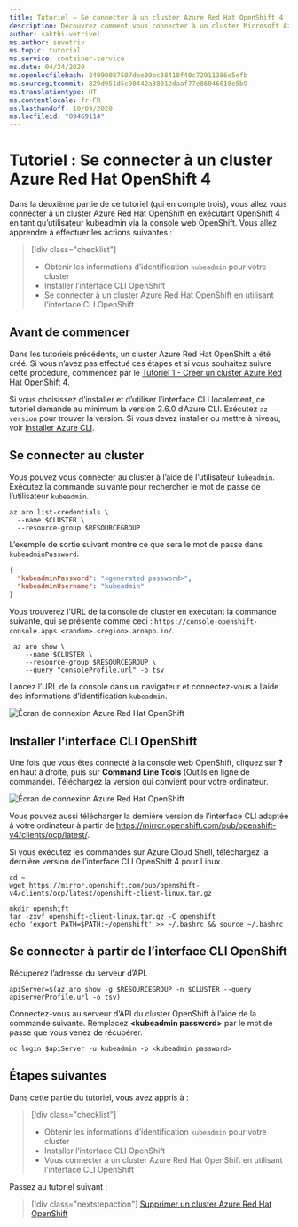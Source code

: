 ```yaml
---
title: Tutoriel – Se connecter à un cluster Azure Red Hat OpenShift 4
description: Découvrez comment vous connecter à un cluster Microsoft Azure Red Hat OpenShift
author: sakthi-vetrivel
ms.author: suvetriv
ms.topic: tutorial
ms.service: container-service
ms.date: 04/24/2020
ms.openlocfilehash: 24990087507dee09bc38418f40c72911386e5efb
ms.sourcegitcommit: 829d951d5c90442a38012daaf77e86046018e5b9
ms.translationtype: HT
ms.contentlocale: fr-FR
ms.lasthandoff: 10/09/2020
ms.locfileid: "89469114"
---
```

# <a name="tutorial-connect-to-an-azure-red-hat-openshift-4-cluster"></a>Tutoriel : Se connecter à un cluster Azure Red Hat OpenShift 4

Dans la deuxième partie de ce tutoriel (qui en compte trois), vous allez vous connecter à un cluster Azure Red Hat OpenShift en exécutant OpenShift 4 en tant qu’utilisateur kubeadmin via la console web OpenShift. Vous allez apprendre à effectuer les actions suivantes :
> [!div class="checklist"]
> * Obtenir les informations d’identification `kubeadmin` pour votre cluster
> * Installer l’interface CLI OpenShift
> * Se connecter à un cluster Azure Red Hat OpenShift en utilisant l’interface CLI OpenShift

## <a name="before-you-begin"></a>Avant de commencer

Dans les tutoriels précédents, un cluster Azure Red Hat OpenShift a été créé. Si vous n’avez pas effectué ces étapes et si vous souhaitez suivre cette procédure, commencez par le [Tutoriel 1 - Créer un cluster Azure Red Hat OpenShift 4](tutorial-create-cluster.md).

Si vous choisissez d’installer et d’utiliser l’interface CLI localement, ce tutoriel demande au minimum la version 2.6.0 d’Azure CLI. Exécutez `az --version` pour trouver la version. Si vous devez installer ou mettre à niveau, voir [Installer Azure CLI](/cli/azure/install-azure-cli?view=azure-cli-latest).

## <a name="connect-to-the-cluster"></a>Se connecter au cluster

Vous pouvez vous connecter au cluster à l’aide de l’utilisateur `kubeadmin`.  Exécutez la commande suivante pour rechercher le mot de passe de l’utilisateur `kubeadmin`.

```azurecli-interactive
az aro list-credentials \
  --name $CLUSTER \
  --resource-group $RESOURCEGROUP
```

L’exemple de sortie suivant montre ce que sera le mot de passe dans `kubeadminPassword`.

```json
{
  "kubeadminPassword": "<generated password>",
  "kubeadminUsername": "kubeadmin"
}
```

Vous trouverez l’URL de la console de cluster en exécutant la commande suivante, qui se présente comme ceci : `https://console-openshift-console.apps.<random>.<region>.aroapp.io/`.

```azurecli-interactive
 az aro show \
    --name $CLUSTER \
    --resource-group $RESOURCEGROUP \
    --query "consoleProfile.url" -o tsv
```

Lancez l’URL de la console dans un navigateur et connectez-vous à l’aide des informations d’identification `kubeadmin`.

![Écran de connexion Azure Red Hat OpenShift](media/aro4-login.png)

## <a name="install-the-openshift-cli"></a>Installer l’interface CLI OpenShift

Une fois que vous êtes connecté à la console web OpenShift, cliquez sur **?** en haut à droite, puis sur **Command Line Tools** (Outils en ligne de commande). Téléchargez la version qui convient pour votre ordinateur.

![Écran de connexion Azure Red Hat OpenShift](media/aro4-download-cli.png)

Vous pouvez aussi télécharger la dernière version de l’interface CLI adaptée à votre ordinateur à partir de <https://mirror.openshift.com/pub/openshift-v4/clients/ocp/latest/>.

Si vous exécutez les commandes sur Azure Cloud Shell, téléchargez la dernière version de l’interface CLI OpenShift 4 pour Linux.

```azurecli-interactive
cd ~
wget https://mirror.openshift.com/pub/openshift-v4/clients/ocp/latest/openshift-client-linux.tar.gz

mkdir openshift
tar -zxvf openshift-client-linux.tar.gz -C openshift
echo 'export PATH=$PATH:~/openshift' >> ~/.bashrc && source ~/.bashrc
```

## <a name="connect-using-the-openshift-cli"></a>Se connecter à partir de l’interface CLI OpenShift

Récupérez l’adresse du serveur d’API.

```azurecli-interactive
apiServer=$(az aro show -g $RESOURCEGROUP -n $CLUSTER --query apiserverProfile.url -o tsv)
```

Connectez-vous au serveur d’API du cluster OpenShift à l’aide de la commande suivante. Remplacez **\<kubeadmin password>** par le mot de passe que vous venez de récupérer.

```azurecli-interactive
oc login $apiServer -u kubeadmin -p <kubeadmin password>
```

## <a name="next-steps"></a>Étapes suivantes

Dans cette partie du tutoriel, vous avez appris à :
> [!div class="checklist"]
> * Obtenir les informations d’identification `kubeadmin` pour votre cluster
> * Installer l’interface CLI OpenShift
> * Vous connecter à un cluster Azure Red Hat OpenShift en utilisant l’interface CLI OpenShift

Passez au tutoriel suivant :
> [!div class="nextstepaction"]
> [Supprimer un cluster Azure Red Hat OpenShift](tutorial-delete-cluster.md)